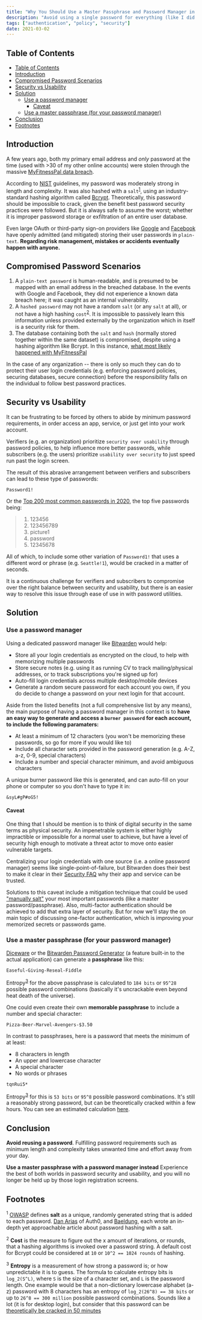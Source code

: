 ```yaml
---
title: "Why You Should Use a Master Passphrase and Password Manager in 2021"
description: "Avoid using a single password for everything (like I did up until 2018)"
tags: ["authentication", "policy", "security"]
date: 2021-03-02
---
```


## Table of Contents
- [Table of Contents](#table-of-contents)
- [Introduction](#introduction)
- [Compromised Password Scenarios](#compromised-password-scenarios)
- [Security vs Usability](#security-vs-usability)
- [Solution](#solution)
  - [Use a password manager](#use-a-password-manager)
    - [Caveat](#caveat)
  - [Use a master passphrase (for your password manager)](#use-a-master-passphrase-for-your-password-manager)
- [Conclusion](#conclusion)
- [Footnotes](#footnotes)

## Introduction

A few years ago, both my primary email address and _only_ password at the time (used with >30 of my other online accounts) were stolen through the massive [MyFitnessPal data breach](https://content.myfitnesspal.com/security-information/FAQ.html).

According to [NIST](https://pages.nist.gov/800-63-3/sp800-63b.html#5111-memorized-secret-authenticators) guidelines, my password was moderately strong in length and complexity. It was also hashed with a `salt`<sup>[1](#1)</sup>, using an industry-standard hashing algorithm called [Bcrypt](https://cheatsheetseries.owasp.org/cheatsheets/Password_Storage_Cheat_Sheet.html#modern-algorithms). Theoretically, this password should be impossible to crack, given the benefit best password security practices were followed. But it is always safe to assume the worst; whether it is improper password storage or exfiltration of an entire user database.

Even large OAuth or third-party sign-on providers like [Google](https://cloud.google.com/blog/products/g-suite/notifying-administrators-about-unhashed-password-storage) and [Facebook](https://about.fb.com/news/2019/03/keeping-passwords-secure/) have openly admitted (and mitigated) storing their user passwords in `plain-text`. **Regarding risk management, mistakes or accidents eventually happen with anyone.**

## Compromised Password Scenarios

1. A `plain-text password` is human-readable, and is presumed to be mapped with an email address in the breached database. In the events with Google and Facebook, they did not experience a known data breach here; it was caught as an internal vulnerability.
2. A `hashed password` may not have a random `salt` (or any `salt` at all), or not have a high hashing `cost`<sup>[2](#2)</sup>. It is impossible to passively learn this information unless provided externally by the organization which in itself is a security risk for them.
3. The database containing both the `salt` and `hash` (normally stored together within the same dataset) is compromised, despite using a hashing algorithm like Bcrypt. In this instance, [what most likely happened with MyFitnessPal](https://www.theregister.com/2019/02/11/620_million_hacked_accounts_dark_web/)

In the case of any organization -- there is only so much they can do to protect their user login credentials (e.g. enforcing password policies, securing databases, secure connection) before the responsibility falls on the individual to follow best password practices.

## Security vs Usability

It can be frustrating to be forced by others to abide by minimum password requirements, in order access an app, service, or just get into your work account.

Verifiers (e.g. an organization) prioritize `security over usability` through password policies, to help influence more better passwords, while subscribers (e.g. the users) prioritize `usability over security` to just speed run past the login screen.

The result of this abrasive arrangement between verifiers and subscribers can lead to these type of passwords:

```
Password1!
```

Or the [Top 200 most common passwords in 2020](https://nordpass.com/most-common-passwords-list/), the top five passwords being:

> 1. 123456
> 2. 123456789
> 3. picture1
> 4. password
> 5. 12345678

All of which, to include some other variation of `Password1!` that uses a different word or phrase (e.g. `Seattle!1`), would be cracked in a matter of seconds.

It is a continuous challenge for verifiers and subscribers to compromise over the right balance between security and usability, but there is an easier way to resolve this issue through ease of use in with password utilities.

## Solution

### Use a password manager

Using a dedicated password manager like [Bitwarden](https://bitwarden.com/) would help:
- Store all your login credentials as encrypted on the cloud, to help with memorizing multiple passwords
- Store secure notes (e.g. using it as running CV to track mailing/physical addresses, or to track subscriptions you're signed up for)
- Auto-fill login credentials across multiple desktop/mobile devices
- Generate a random secure password for each account you own, if you do decide to change a password on your next login for that account.

Aside from the listed benefits (not a full comprehensive list by any means), the main purpose of having a password manager in this context is to  **have an easy way to generate and access a `burner password` for each account, to include the following paramaters:**
- At least a minimum of 12 characters (you won't be memorizing these passwords, so go for more if you would like to)
- Include all character sets provided in the password generation (e.g. A-Z, a-z, 0-9, special characters)
- Include a number and special character minimum, and avoid ambiguous characters

A unique burner password like this is generated, and can auto-fill on your phone or computer so you don't have to type it in:

```
&syL#gP#oG5!
```

#### Caveat

One thing that I should be mention is to think of digital security in the same terms as physical security. An impenetrable system is either highly impractible or impossible for a normal user to achieve, but have a level of security high enough to motivate a threat actor to move onto easier vulnerable targets.

Centralizing your login credentials with one source (i.e. a online password manager) seems like single-point-of-failure, but Bitwarden does their best to make it clear in their [Security FAQ](https://bitwarden.com/help/article/security-faqs/) why their app and service can be trusted. 

Solutions to this caveat include a mitigation technique that could be used ["manually salt"](https://passwordbits.com/salting-passwords/) your most important passwords (like a master password/passphrase). Also, multi-factor authentication should be achieved to add that extra layer of security. But for now we'll stay the on main topic of discussing one-factor authentication, which is improving your memorized secrets or passwords game.

### Use a master passphrase (for your password manager)

[Diceware](https://diceware.dmuth.org/) or the [Bitwarden Password Generator](https://bitwarden.com/password-generator/) (a feature built-in to the actual application) can generate a **passphrase** like this:

```
Easeful-Giving-Reseal-Fiddle
```

Entropy<sup>[3](#3)</sup> for the above passphrase is calculated to `184 bits` or `95^28` possible password combinations (basically it's uncrackable even beyond heat death of the universe).

One could even create their own **memorable passphrase** to include a number and special character:
```
Pizza-Beer-Marvel-Avengers-$3.50
```

In contrast to passphrases, here is a password that meets the minimum of at least:
- 8 characters in length
- An upper and lowercase character
- A special character
- No words or phrases

```
tqnRui5*
```
Entropy<sup>[3](#3)</sup> for this is `53 bits` or `95^8` possible password combinations. It's still a reasonably strong password, but can be theoretically cracked within a few hours. You can see an estimated calculation [here](https://www.security.org/how-secure-is-my-password/).


## Conclusion
**Avoid reusing a password**. Fulfilling password requirements such as minimum length and complexity takes unwanted time and effort away from your day.

**Use a master passphrase with a password manager instead** Experience the best of both worlds in password security and usability, and you will no longer be held up by those login registration screens.

## Footnotes

<sup id="2">1</sup> [OWASP](https://cheatsheetseries.owasp.org/cheatsheets/Password_Storage_Cheat_Sheet.html#salting) defines **salt** as a unique, randomly generated string that is added to each password. [Dan Arias](https://auth0.com/blog/adding-salt-to-hashing-a-better-way-to-store-passwords/) of Auth0, and [Baeldung](https://www.baeldung.com/java-password-hashing), each wrote an in-depth yet approachable article about password hashing with a salt.

<sup id="2">2</sup> **Cost** is the measure to figure out the x amount of iterations, or rounds, that a hashing algorithms is invoked over a password string. A default cost for Bcrypt could be considered at `10` or `10^2 == 1024 rounds` of hashing.

<sup id="2">3</sup> **Entropy** is a measurement of how strong a password is; or how unpredictable it is to guess. The formula to calculate entropy bits is `log_2(S^L)`, where `S` is the size of a character set, and `L` is the password length. One example would be that a non-dictionary lowercase alphabet (a-z) password with 8 characters has an entropy of `log_2(26^8) == 38 bits` or up to `26^8 == 300 million` possible password combinations. Sounds like a lot (it is for desktop login), but consider that this password can be [theoretically be cracked in 50 minutes](https://security.stackexchange.com/a/182116)